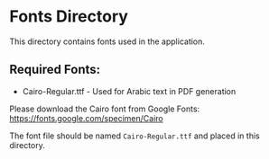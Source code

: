# Fonts Directory

This directory contains fonts used in the application.

## Required Fonts:
- Cairo-Regular.ttf - Used for Arabic text in PDF generation

Please download the Cairo font from Google Fonts:
https://fonts.google.com/specimen/Cairo

The font file should be named `Cairo-Regular.ttf` and placed in this directory.
